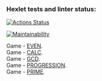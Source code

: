 ### Hexlet tests and linter status:
[![Actions Status](https://github.com/GitUserMaxim/php-project-45/actions/workflows/hexlet-check.yml/badge.svg)](https://github.com/GitUserMaxim/php-project-45/actions)

[![Maintainability](https://api.codeclimate.com/v1/badges/38e15c732eefb6a05c35/maintainability)](https://codeclimate.com/github/GitUserMaxim/php-project-45/maintainability)

Game - [EVEN](https://asciinema.org/a/ZZgScA3mA2IIQsKTx9k4OEaX2).<br>
Game - [CALC](https://asciinema.org/a/647801).<br>
Game - [GCD](https://asciinema.org/a/yJ6PRxkNUvk7aydaEQ0TjlOZP).<br>
Game - [PROGRESSION](https://asciinema.org/a/AaD4pnefcsWDuHTuYjuwwZvnh).<br>
Game - [PRIME](https://asciinema.org/a/648929).<br>